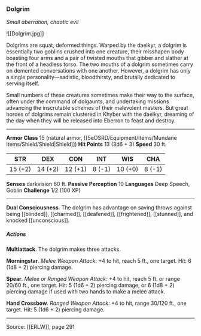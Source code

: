 ### Dolgrim
_Small aberration, chaotic evil_

![[Dolgrim.jpg]]

Dolgrims are squat, deformed things. Warped by the daelkyr, a dolgrim is essentially two goblins crushed into one creature, their misshapen body boasting four arms and a pair of twisted mouths that gibber and slather at the front of a headless torso. The two mouths of a dolgrim sometimes carry on demented conversations with one another. However, a dolgrim has only a single personality—sadistic, bloodthirsty, and brutally dedicated to serving itself.

Small numbers of these creatures sometimes make their way to the surface, often under the command of dolgaunts, and undertaking missions advancing the inscrutable schemes of their malevolent masters. But great hordes of dolgrims remain clustered in Khyber with the daelkyr, dreaming of the day when they will be released into Eberron to feast and destroy.





---

**Armor Class** 15 (natural armor, [[5eOSRD/Equipment/Items/Mundane Items/Shield/Shield|Shield]])
**Hit Points** 13 (3d6 + 3)
**Speed** 30 ft.

| STR     | DEX     | CON     | INT     | WIS     | CHA     |
|---------|---------|---------|---------|---------|---------|
| 15 (+2) | 14 (+2) | 12 (+1) | 8 (-1) | 10 (+0) | 8 (-1) |

**Senses** darkvision 60 ft.
**Passive Perception** 10
**Languages** Deep Speech, Goblin
**Challenge** 1/2 (100 XP)

---

**Dual Consciousness**. The dolgrim has advantage on saving throws against being [[blinded]], [[charmed]], [[deafened]], [[frightened]], [[stunned]], and knocked [[unconscious]].

##### Actions
**Multiattack**. The dolgrim makes three attacks.

**Morningstar**. _Melee Weapon Attack:_ +4 to hit, reach 5 ft., one target. Hit: 6 (1d8 + 2) piercing damage.

**Spear**. _Melee or Ranged Weapon Attack:_ +4 to hit, reach 5 ft. or range 20/60 ft., one target. Hit: 5 (1d6 + 2) piercing damage, or 6 (1d8 + 2) piercing damage if used with two hands to make a melee attack.

**Hand Crossbow**. _Ranged Weapon Attack:_ +4 to hit, range 30/120 ft., one target. Hit: 5 (1d6 + 2) piercing damage.


---

Source: [[ERLW]], page 291